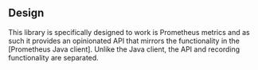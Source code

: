 ## Design

This library is specifically designed to work is Prometheus metrics and as such it provides an opinionated API that
mirrors the functionality in the [Prometheus Java client]. Unlike the Java client, the API and recording functionality
are separated.


